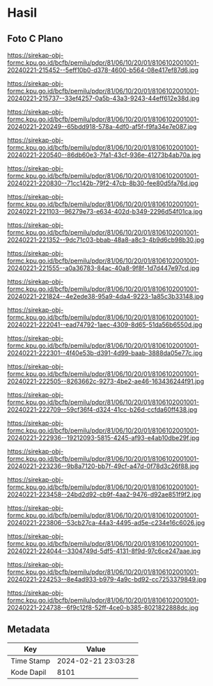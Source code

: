 # Hasil

## Foto C Plano

https://sirekap-obj-formc.kpu.go.id/bcfb/pemilu/pdpr/81/06/10/20/01/8106102001001-20240221-215452--5eff10b0-d378-4600-b564-08e417ef87d6.jpg

https://sirekap-obj-formc.kpu.go.id/bcfb/pemilu/pdpr/81/06/10/20/01/8106102001001-20240221-215737--33ef4257-0a5b-43a3-9243-44eff612e38d.jpg

https://sirekap-obj-formc.kpu.go.id/bcfb/pemilu/pdpr/81/06/10/20/01/8106102001001-20240221-220249--65bdd918-578a-4df0-af5f-f9fa34e7e087.jpg

https://sirekap-obj-formc.kpu.go.id/bcfb/pemilu/pdpr/81/06/10/20/01/8106102001001-20240221-220540--86db60e3-7fa1-43cf-936e-41273b4ab70a.jpg

https://sirekap-obj-formc.kpu.go.id/bcfb/pemilu/pdpr/81/06/10/20/01/8106102001001-20240221-220830--71cc142b-79f2-47cb-8b30-fee80d5fa76d.jpg

https://sirekap-obj-formc.kpu.go.id/bcfb/pemilu/pdpr/81/06/10/20/01/8106102001001-20240221-221103--96279e73-e634-402d-b349-2296d54f01ca.jpg

https://sirekap-obj-formc.kpu.go.id/bcfb/pemilu/pdpr/81/06/10/20/01/8106102001001-20240221-221352--9dc71c03-bbab-48a8-a8c3-4b9d6cb98b30.jpg

https://sirekap-obj-formc.kpu.go.id/bcfb/pemilu/pdpr/81/06/10/20/01/8106102001001-20240221-221555--a0a36783-84ac-40a8-9f8f-1d7d447e97cd.jpg

https://sirekap-obj-formc.kpu.go.id/bcfb/pemilu/pdpr/81/06/10/20/01/8106102001001-20240221-221824--4e2ede38-95a9-4da4-9223-1a85c3b33148.jpg

https://sirekap-obj-formc.kpu.go.id/bcfb/pemilu/pdpr/81/06/10/20/01/8106102001001-20240221-222041--ead74792-1aec-4309-8d65-51da56b6550d.jpg

https://sirekap-obj-formc.kpu.go.id/bcfb/pemilu/pdpr/81/06/10/20/01/8106102001001-20240221-222301--4f40e53b-d391-4d99-baab-3888da05e77c.jpg

https://sirekap-obj-formc.kpu.go.id/bcfb/pemilu/pdpr/81/06/10/20/01/8106102001001-20240221-222505--8263662c-9273-4be2-ae46-163436244f91.jpg

https://sirekap-obj-formc.kpu.go.id/bcfb/pemilu/pdpr/81/06/10/20/01/8106102001001-20240221-222709--59cf36f4-d324-41cc-b26d-ccfda60ff438.jpg

https://sirekap-obj-formc.kpu.go.id/bcfb/pemilu/pdpr/81/06/10/20/01/8106102001001-20240221-222936--19212093-5815-4245-af93-e4ab10dbe29f.jpg

https://sirekap-obj-formc.kpu.go.id/bcfb/pemilu/pdpr/81/06/10/20/01/8106102001001-20240221-223236--9b8a7120-bb7f-49cf-a47d-0f78d3c26f88.jpg

https://sirekap-obj-formc.kpu.go.id/bcfb/pemilu/pdpr/81/06/10/20/01/8106102001001-20240221-223458--24bd2d92-cb9f-4aa2-9476-d92ae851f9f2.jpg

https://sirekap-obj-formc.kpu.go.id/bcfb/pemilu/pdpr/81/06/10/20/01/8106102001001-20240221-223806--53cb27ca-44a3-4495-ad5e-c234e16c6026.jpg

https://sirekap-obj-formc.kpu.go.id/bcfb/pemilu/pdpr/81/06/10/20/01/8106102001001-20240221-224044--3304749d-5df5-4131-8f9d-97c6ce247aae.jpg

https://sirekap-obj-formc.kpu.go.id/bcfb/pemilu/pdpr/81/06/10/20/01/8106102001001-20240221-224253--8e4ad933-b979-4a9c-bd92-cc7253379849.jpg

https://sirekap-obj-formc.kpu.go.id/bcfb/pemilu/pdpr/81/06/10/20/01/8106102001001-20240221-224738--6f9c12f8-52ff-4ce0-b385-8021822888dc.jpg


## Metadata

| Key        | Value               |
| ---------- | ------------------- |
| Time Stamp | 2024-02-21 23:03:28 |
| Kode Dapil | 8101                |



